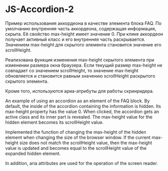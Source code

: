 # JS-Accordion-2

Пример использования аккордеона в качестве элемента блока FAQ.
По умолчанию внутренняя часть аккордеона, содержащая информация, скрыта. Её свойство max-height имеет значение 0.
При клике аккордеон получает активный класс и его внутренняя часть раскрывается.  Значением max-height для скрытого элемента становится значение его scrollHeight.

Реализована функция изменения max-height скрытого элемента при изменении размера окна браузера.  Если текущий размер max-height не совпадает со значением scrollHeight, то значение max-height обновляется и становится равным значению scrollHeight раскрытого скрытого элемента.

Кроме того, используются ариа-атрибуты для работы скринридера. 




An example of using an accordion as an element of the FAQ block.
By default, the inside of the accordion containing the information is hidden. Its max-height property has the value 0.
When clicked, the accordion gets an active class and its inner part is revealed.  The max-height value for the hidden element becomes its scrollHeight value.

Implemented the function of changing the max-height of the hidden element when changing the size of the browser window.  If the current max-height size does not match the scrollHeight value, then the max-height value is updated and becomes equal to the scrollHeight value of the expanded hidden element.

In addition, aria attributes are used for the operation of the screen reader.
